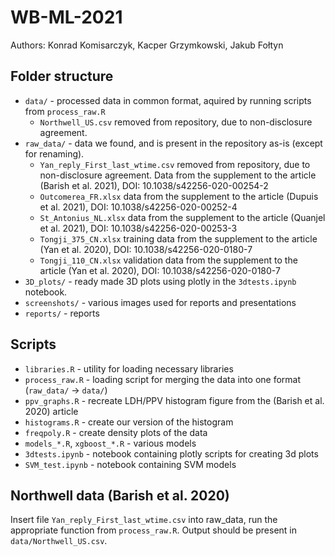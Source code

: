 # WB-ML-2021
Authors: Konrad Komisarczyk, Kacper Grzymkowski, Jakub Fołtyn

## Folder structure

* `data/` - processed data in common format, aquired by running scripts from `process_raw.R`
  * `Northwell_US.csv` removed from repository, due to non-disclosure agreement.
* `raw_data/` - data we found, and is present in the repository as-is (except for renaming).
  * `Yan_reply_First_last_wtime.csv` removed from repository, due to non-disclosure agreement. Data from the supplement to the article (Barish et al. 2021), DOI: 10.1038/s42256-020-00254-2
  * `Outcomerea_FR.xlsx` data from the supplement to the article (Dupuis et al. 2021), DOI: 10.1038/s42256-020-00252-4
  * `St_Antonius_NL.xlsx` data from the supplement to the article (Quanjel et al. 2021), DOI: 10.1038/s42256-020-00253-3
  * `Tongji_375_CN.xlsx` training data from the supplement to the article (Yan et al. 2020), DOI: 10.1038/s42256-020-0180-7
  * `Tongji_110_CN.xlsx` validation data from the supplement to the article (Yan et al. 2020), DOI: 10.1038/s42256-020-0180-7
* `3D_plots/` - ready made 3D plots using plotly in the `3dtests.ipynb` notebook.
* `screenshots/` - various images used for reports and presentations
* `reports/` - reports

## Scripts
* `libraries.R` - utility for loading necessary libraries
* `process_raw.R` - loading script for merging the data into one format (`raw_data/` -> `data/`)
* `ppv_graphs.R` - recreate LDH/PPV histogram figure from the (Barish et al. 2020) article
* `histograms.R` - create our version of the histogram
* `freqpoly.R` - create density plots of the data
* `models_*.R`, `xgboost_*.R` - various models
* `3dtests.ipynb` - notebook containing plotly scripts for creating 3d plots
* `SVM_test.ipynb` - notebook containing SVM models

## Northwell data (Barish et al. 2020)
Insert file `Yan_reply_First_last_wtime.csv` into raw_data, run the appropriate function from `process_raw.R`. Output should be present in
`data/Northwell_US.csv`.
